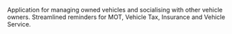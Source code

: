 Application for managing owned vehicles and socialising with other vehicle owners. Streamlined reminders for MOT, Vehicle Tax, Insurance and Vehicle Service.
